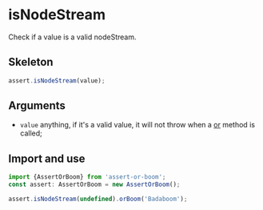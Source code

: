 # isNodeStream

Check if a value is a valid nodeStream.

## Skeleton

```ts
assert.isNodeStream(value);
```

## Arguments

- `value` anything, if it's a valid value, it will not throw when a [or](../or.md) method is called;

## Import and use

```ts
import {AssertOrBoom} from 'assert-or-boom';
const assert: AssertOrBoom = new AssertOrBoom();

assert.isNodeStream(undefined).orBoom('Badaboom');
```

